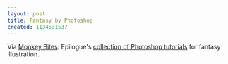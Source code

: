 ```yaml
---
layout: post
title: Fantasy by Photoshop
created: 1134531537
---
```

Via [Monkey Bites](http://wiredblogs.tripod.com/monkeybites/index.blog?entry_id=1305373):  Epilogue's [collection of Photoshop tutorials](http://www.epilogue.net/art/tech/) for fantasy illustration.
